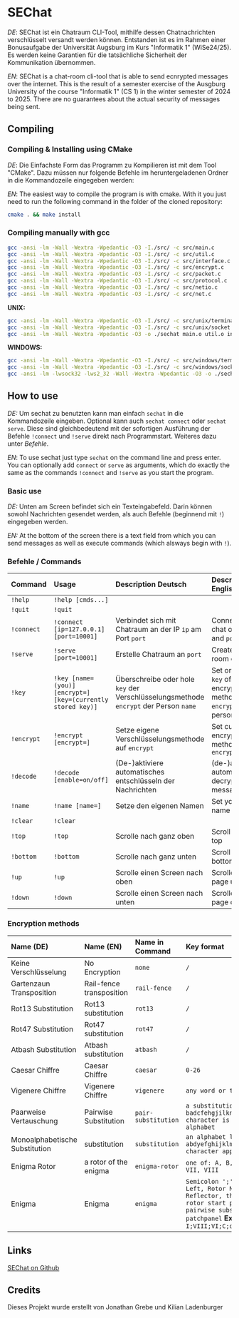 # SEChat
*DE*: SEChat ist ein Chatraum CLI-Tool, mithilfe dessen Chatnachrichten verschlüsselt versandt werden können.
Entstanden ist es im Rahmen einer Bonusaufgabe der Universität Augsburg im Kurs "Informatik 1" (WiSe24/25).
Es werden keine Garantien für die tatsächliche Sicherheit der Kommunikation übernommen.

*EN*: SEChat is a chat-room cli-tool that is able to send ecnrypted messages over the internet.
This is the result of a semester exercise of the Ausgburg University of the course "Informatik 1" (CS 1) in the winter semester of 2024 to 2025.
There are no guarantees about the actual security of messages being sent.
## Compiling
### Compiling & Installing using CMake
*DE*: Die Einfachste Form das Programm zu Kompilieren ist mit dem Tool "CMake".
Dazu müssen nur folgende Befehle im heruntergeladenen Ordner in die Kommandozeile eingegeben werden:

*EN*: The easiest way to compile the program is with cmake. With it you just need to run the following command in the folder of the cloned repository:
```bash
cmake . && make install
```
### Compiling manually with gcc
```bash
gcc -ansi -lm -Wall -Wextra -Wpedantic -O3 -I./src/ -c src/main.c
gcc -ansi -lm -Wall -Wextra -Wpedantic -O3 -I./src/ -c src/util.c
gcc -ansi -lm -Wall -Wextra -Wpedantic -O3 -I./src/ -c src/interface.c
gcc -ansi -lm -Wall -Wextra -Wpedantic -O3 -I./src/ -c src/encrypt.c
gcc -ansi -lm -Wall -Wextra -Wpedantic -O3 -I./src/ -c src/packet.c
gcc -ansi -lm -Wall -Wextra -Wpedantic -O3 -I./src/ -c src/protocol.c
gcc -ansi -lm -Wall -Wextra -Wpedantic -O3 -I./src/ -c src/netio.c
gcc -ansi -lm -Wall -Wextra -Wpedantic -O3 -I./src/ -c src/net.c
```
**UNIX:**
```bash
gcc -ansi -lm -Wall -Wextra -Wpedantic -O3 -I./src/ -c src/unix/terminal.c
gcc -ansi -lm -Wall -Wextra -Wpedantic -O3 -I./src/ -c src/unix/socket.c
gcc -ansi -lm -Wall -Wextra -Wpedantic -O3 -o ./sechat main.o util.o interface.o encrypt.o packet.o protocol.o netio.o net.o terminal.o socket.o
```
**WINDOWS:**
```bash
gcc -ansi -lm -Wall -Wextra -Wpedantic -O3 -I./src/ -c src/windows/terminal.c
gcc -ansi -lm -Wall -Wextra -Wpedantic -O3 -I./src/ -c src/windows/socket.c
gcc -ansi -lm -lwsock32 -lws2_32 -Wall -Wextra -Wpedantic -O3 -o ./sechat.exe main.o util.o interface.o encrypt.o packet.o protocol.o netio.o net.o terminal.o socket.o
```
## How to use
*DE:* Um sechat zu benutzten kann man einfach ``sechat`` in die Kommandozeile eingeben. Optional kann auch ``sechat connect`` oder ``sechat serve``.
Diese sind gleichbedeutend mit der sofortigen Ausführung der Befehle ``!connect`` und ``!serve`` direkt nach Programmstart. Weiteres dazu unter *Befehle*.

*EN*: To use sechat just type ``sechat`` on the command line and press enter.
You can optionally add ``connect`` or ``serve`` as arguments, which do exactly the same as the commands ``!connect`` and ``!serve`` as you start the program.
### Basic use
*DE:* Unten am Screen befindet sich ein Texteingabefeld. Darin können sowohl Nachrichten gesendet werden, als auch Befehle (beginnend mit ``!``) eingegeben werden.

*EN:* At the bottom of the screen there is a text field from which you can send messages as well as execute commands (which alsways begin with ``!``).

### Befehle / Commands

|Command|Usage|Description Deutsch|Description English|
|:-|:-|:-|:-|
|``!help``| ``!help [cmds...]``|||
|``!quit``| ``!quit``|||
|``!connect``| ``!connect [ip=127.0.0.1] [port=10001]``| Verbindet sich mit Chatraum an der IP ``ip`` am Port ``port``| Connect to chat on ``ip`` and ``port``|
|``!serve``| ``!serve [port=10001]`` |Erstelle Chatraum an ``port``|Create chat room on ``port``|
|``!key``|``!key [name=(you)] [encrypt=] [key=(currently stored key)]``|Überschreibe oder hole ``key`` der Verschlüsselungsmethode &#10; ``encrypt`` der Person ``name``|Set or get ``key`` of encryption &#10;method ``encrypt`` of person ``name``|
|``!encrypt``|``!encrypt [encrypt=]``| Setze eigene Verschlüsselungsmethode auf ``encrypt``|Set current encryption method to ``encrypt``|
|``!decode``|``!decode [enable=on/off]``| (De-)aktiviere automatisches entschlüsseln der Nachrichten |(de-)activate automatic decryption of messages|
|``!name``|``!name [name=]``|Setze den eigenen Namen| Set your own name|
|``!clear``|``!clear``|||
|``!top``|``!top``| Scrolle nach ganz oben| Scroll to the top|
|``!bottom``|``!bottom``|Scrolle nach ganz unten|Scroll to the bottom |
|``!up``|``!up``|Scrolle einen Screen nach oben| Scrolle one page up|
|``!down``|``!down``|Scrolle einen Screen nach unten| Scrolle one page down|

###  Encryption methods

|Name (DE)| Name (EN)| Name in Command|Key format|
|:-|:-|:-|:-|
|Keine Verschlüsselung|No Encryption|``none``|``/``|
|Gartenzaun Transposition| Rail-fence transposition|``rail-fence``|``/``|
|Rot13 Substitution| Rot13 substitution|``rot13``|``/``|
|Rot47 Substitution| Rot47 substitution|``rot47``|``/``|
|Atbash Substitution| Atbash substitution|``atbash``|``/``|
|Caesar Chiffre|Caesar Chiffre|``caesar``| ``0-26`` |
|Vigenere Chiffre|Vigenere Chiffre|``vigenere``| ``any word or text (no spaces)`` |
|Paarweise Vertauschung|Pairwise Substitution|``pair-substitution``|``a substitution table like badcfehgjilknmporqtsvuxwzy where each character is swapped with another in the alphabet``|
|Monoalphabetische Substitution|substitution|``substitution``| ``an alphabet like abdyefghijklmnopqrstuvwxcz where each character appears exactly once``|
|Enigma Rotor| a rotor of the enigma|``enigma-rotor``| ``one of: A, B, C, I, II, III, IV, V, VI, VII, VIII``|
|Enigma|Enigma|``enigma``| ``Semicolon ';' separated list of: Rotor Left, Rotor Middle, Rotor Right, Rotor Reflector, three characters indicating rotor start positions and optionally a pairwise substitution key for the patchpanel`` **Examples:** ``V;II;VII;B;ehj`` or ``I;VIII;VI;C;def;badcfehgjilknmporqtsvuxwzy``

## Links

[SEChat on Github](https://github.com/b0iizz/SEChat)

## Credits

Dieses Projekt wurde erstellt von Jonathan Grebe und Kilian Ladenburger
